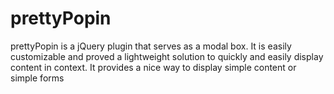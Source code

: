 prettyPopin
===========

prettyPopin is a jQuery plugin that serves as a modal box. It is easily customizable and proved a lightweight solution to quickly and easily display content in context. It provides a nice way to display simple content or simple forms
